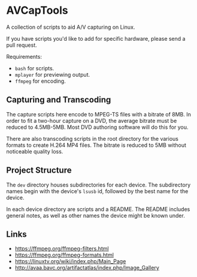 # AVCapTools
A collection of scripts to aid A/V capturing on Linux.

If you have scripts you'd like to add for specific hardware, please send a pull request.

Requirements:
- `bash` for scripts.
- `mplayer` for previewing output.
- `ffmpeg` for encoding.

## Capturing and Transcoding
The capture scripts here encode to MPEG-TS files with a bitrate of 8MB. In order to fit a two-hour capture on a DVD, the average bitrate must be reduced to 4.5MB-5MB. Most DVD authoring software will do this for you.

There are also transcoding scripts in the root directory for the various formats to create H.264 MP4 files. The bitrate is reduced to 5MB without noticeable quality loss.

## Project Structure
The `dev` directory houses subdirectories for each device.
The subdirectory names begin with the device's `lsusb` id, followed by the best name for the device.

In each device directory are scripts and a README.
The README includes general notes, as well as other names the device might be known under.

## Links
- https://ffmpeg.org/ffmpeg-filters.html
- https://ffmpeg.org/ffmpeg-formats.html
- https://linuxtv.org/wiki/index.php/Main_Page
- http://avaa.bavc.org/artifactatlas/index.php/Image_Gallery
